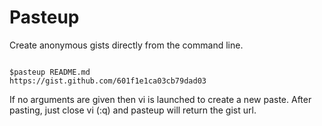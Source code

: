 Pasteup
=======

Create anonymous gists directly from the command line.

<code>
$pasteup README.md 
https://gist.github.com/601f1e1ca03cb79dad03
</code>

If no arguments are given then vi is launched to create a new paste. After pasting, just close vi (:q) and pasteup will return the gist url.
